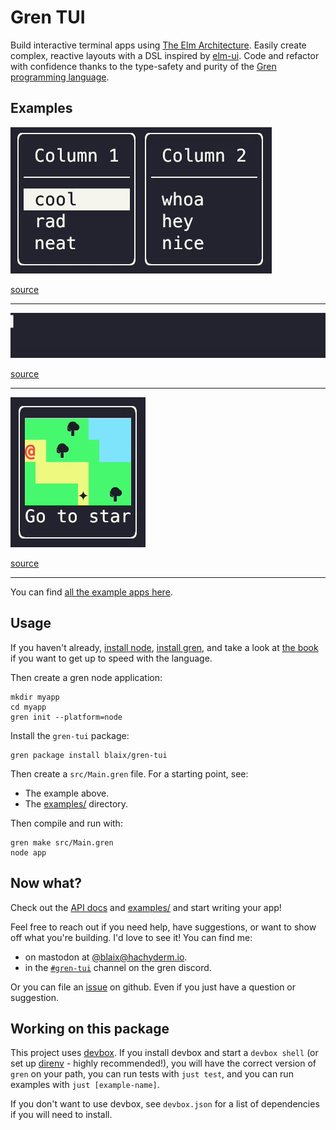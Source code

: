 # Gren TUI

Build interactive terminal apps using [The Elm Architecture](https://gren-lang.org/book/applications/tea/).
Easily create complex, reactive layouts with a DSL inspired by [elm-ui](https://package.elm-lang.org/packages/mdgriffith/elm-ui/latest/).
Code and refactor with confidence thanks to the type-safety and purity of the [Gren programming language](https://gren-lang.org/).

## Examples

![menu example](https://github.com/blaix/gren-tui/raw/main/media/menu-example.gif)

[source](https://github.com/blaix/gren-tui/blob/main/examples/v3/menu/src/Main.gren)

---

![progress bar example](https://github.com/blaix/gren-tui/raw/main/media/progress-bar-example.gif)

[source](https://github.com/blaix/gren-tui/blob/main/examples/v3/progress-bar/src/Main.gren)

---

![game example](https://github.com/blaix/gren-tui/raw/main/media/game-example.gif)

[source](https://github.com/blaix/gren-tui/blob/main/examples/v3/game/src/Main.gren)

---

You can find [all the example apps here](https://github.com/blaix/gren-tui/blob/main/examples/v3).

## Usage

If you haven't already, [install node](https://nodejs.org/en), [install gren](https://gren-lang.org/install),
and take a look at [the book](https://gren-lang.org/book/) if you want to get up to speed with the language.

Then create a gren node application:

```
mkdir myapp
cd myapp
gren init --platform=node
```

Install the `gren-tui` package:

```
gren package install blaix/gren-tui
```

Then create a `src/Main.gren` file. For a starting point, see:

* The example above.
* The [examples/](https://github.com/blaix/gren-tui/tree/main/examples) directory.

Then compile and run with:

```
gren make src/Main.gren
node app
```

## Now what?

Check out the [API docs](https://packages.gren-lang.org/package/blaix/gren-tui)
and [examples/](https://github.com/blaix/gren-tui/tree/main/examples)
and start writing your app!

Feel free to reach out if you need help, have suggestions, or want to show off what you're building.
I'd love to see it! You can find me:

* on mastodon at [@blaix@hachyderm.io](https://hachyderm.io/@blaix).
* in the [`#gren-tui`](https://discord.gg/etMAVy2YKf) channel on the gren discord.

Or you can file an [issue](https://github.com/blaix/gren-tui/issues) on github. Even if you just have a question or suggestion.

## Working on this package

This project uses [devbox](https://www.jetify.com/devbox).
If you install devbox and start a `devbox shell`
(or set up [direnv](https://www.jetify.com/docs/devbox/ide_configuration/direnv/) - highly recommended!),
you will have the correct version of `gren` on your path,
you can run tests with `just test`,
and you can run examples with `just [example-name]`.

If you don't want to use devbox,
see `devbox.json` for a list of dependencies if you will need to install.
